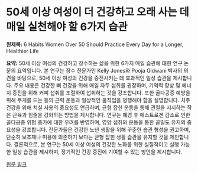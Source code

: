 # 50세 이상 여성이 더 건강하고 오래 사는 데 매일 실천해야 할 6가지 습관

**원제목:** 6 Habits Women Over 50 Should Practice Every Day for a Longer, Healthier Life

**요약:** 50세 이상 여성의 건강하고 장수하는 삶을 위한 6가지 매일 습관에 대한 연구 논문의 요약입니다.  본 연구는 장수 전문가인 Kelly Jones와 Pooja Gidwani 박사의 의견을 바탕으로, 50세 이상 여성의 건강을 증진시키는 데 효과적인 일상 습관을 제시합니다.  주요 내용은 건강한 뼈 건강을 위해 매일 자두 섭취를 권장하며, 기억력 향상 및 에너지 증진을 위해 커피 섭취를 조절하여 섭취하는 것을 강조합니다.  또한 골다공증 예방을 위해 무게를 드는 등의 근력 운동과 일상적인 움직임을 병행해야 함을 설명합니다.  치주 건강을 위해 치실 사용의 중요성도 언급하며,  균형 잡힌 운동을 통해 관절을 지지하는 작은 근육과 힘줄을 강화하는 방법을 제시합니다.  연구는  폐경 후 에스트로겐 감소로 인한 골다공증 위험 증가에 대한 우려를 반영하며,  영양 섭취와 운동을 통한 골밀도 유지의 중요성을 강조합니다.  전문가들은 건강한 노년 생활을 위해 꾸준한 습관 형성을 권고하며,  단순히 보조제나 미용에 의존하기 보다는  균형 잡힌 생활 습관을 유지할 것을 제안합니다.  결론적으로, 본 연구는  50세 이상 여성의 건강한 노화를 위한 실질적이고 실행 가능한 일상 습관을 제시하며,  장기적인 건강 증진에 기여할 수 있는 방안을 제시합니다.

[원문 링크](https://www.realsimple.com/healthy-habits-for-women-over-50-11779182)
